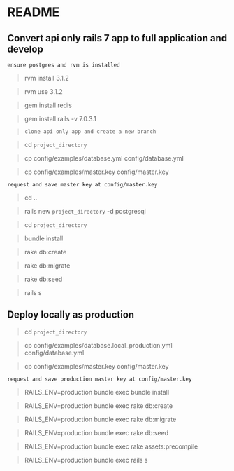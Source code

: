 # README

## Convert api only rails 7 app to full application and develop

`ensure postgres and rvm is installed`

> rvm install 3.1.2

> rvm use 3.1.2

> gem install redis

> gem install rails -v 7.0.3.1

> `clone api only app and create a new branch`

> cd `project_directory`

> cp config/examples/database.yml config/database.yml

> cp config/examples/master.key config/master.key

`request and save master key at config/master.key`

> cd ..

> rails new `project_directory` -d postgresql

> cd `project_directory`

> bundle install

> rake db:create

> rake db:migrate

> rake db:seed

> rails s


## Deploy locally as production

> cd `project_directory`

> cp config/examples/database.local_production.yml config/database.yml

> cp config/examples/master.key config/master.key

`request and save production master key at config/master.key`


> RAILS_ENV=production bundle exec bundle install

> RAILS_ENV=production bundle exec rake db:create

> RAILS_ENV=production bundle exec rake db:migrate

> RAILS_ENV=production bundle exec rake db:seed

> RAILS_ENV=production bundle exec rake assets:precompile

> RAILS_ENV=production bundle exec rails s

